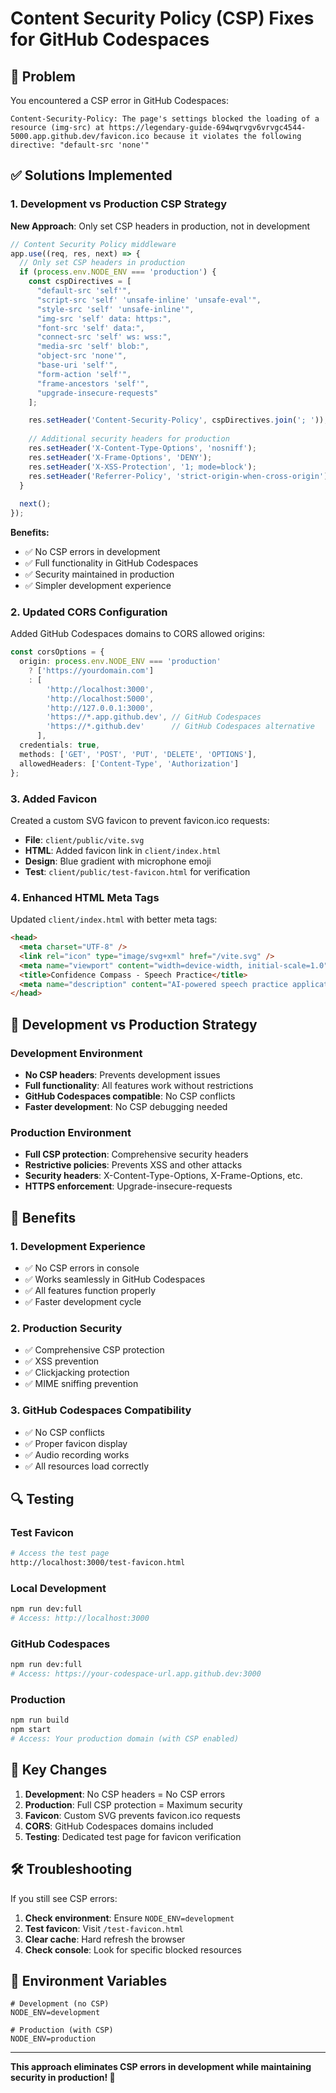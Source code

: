 # Content Security Policy (CSP) Fixes for GitHub Codespaces

## 🚨 Problem
You encountered a CSP error in GitHub Codespaces:
```
Content-Security-Policy: The page's settings blocked the loading of a resource (img-src) at https://legendary-guide-694wqrvgv6vrvgc4544-5000.app.github.dev/favicon.ico because it violates the following directive: "default-src 'none'"
```

## ✅ Solutions Implemented

### 1. Development vs Production CSP Strategy
**New Approach**: Only set CSP headers in production, not in development

```typescript
// Content Security Policy middleware
app.use((req, res, next) => {
  // Only set CSP headers in production
  if (process.env.NODE_ENV === 'production') {
    const cspDirectives = [
      "default-src 'self'",
      "script-src 'self' 'unsafe-inline' 'unsafe-eval'",
      "style-src 'self' 'unsafe-inline'",
      "img-src 'self' data: https:",
      "font-src 'self' data:",
      "connect-src 'self' ws: wss:",
      "media-src 'self' blob:",
      "object-src 'none'",
      "base-uri 'self'",
      "form-action 'self'",
      "frame-ancestors 'self'",
      "upgrade-insecure-requests"
    ];

    res.setHeader('Content-Security-Policy', cspDirectives.join('; '));
    
    // Additional security headers for production
    res.setHeader('X-Content-Type-Options', 'nosniff');
    res.setHeader('X-Frame-Options', 'DENY');
    res.setHeader('X-XSS-Protection', '1; mode=block');
    res.setHeader('Referrer-Policy', 'strict-origin-when-cross-origin');
  }
  
  next();
});
```

**Benefits:**
- ✅ No CSP errors in development
- ✅ Full functionality in GitHub Codespaces
- ✅ Security maintained in production
- ✅ Simpler development experience

### 2. Updated CORS Configuration
Added GitHub Codespaces domains to CORS allowed origins:

```typescript
const corsOptions = {
  origin: process.env.NODE_ENV === 'production' 
    ? ['https://yourdomain.com']
    : [
        'http://localhost:3000', 
        'http://localhost:5000', 
        'http://127.0.0.1:3000',
        'https://*.app.github.dev', // GitHub Codespaces
        'https://*.github.dev'      // GitHub Codespaces alternative
      ],
  credentials: true,
  methods: ['GET', 'POST', 'PUT', 'DELETE', 'OPTIONS'],
  allowedHeaders: ['Content-Type', 'Authorization']
};
```

### 3. Added Favicon
Created a custom SVG favicon to prevent favicon.ico requests:

- **File**: `client/public/vite.svg`
- **HTML**: Added favicon link in `client/index.html`
- **Design**: Blue gradient with microphone emoji
- **Test**: `client/public/test-favicon.html` for verification

### 4. Enhanced HTML Meta Tags
Updated `client/index.html` with better meta tags:

```html
<head>
  <meta charset="UTF-8" />
  <link rel="icon" type="image/svg+xml" href="/vite.svg" />
  <meta name="viewport" content="width=device-width, initial-scale=1.0" />
  <title>Confidence Compass - Speech Practice</title>
  <meta name="description" content="AI-powered speech practice application for improving public speaking skills" />
</head>
```

## 🔧 Development vs Production Strategy

### Development Environment
- **No CSP headers**: Prevents development issues
- **Full functionality**: All features work without restrictions
- **GitHub Codespaces compatible**: No CSP conflicts
- **Faster development**: No CSP debugging needed

### Production Environment
- **Full CSP protection**: Comprehensive security headers
- **Restrictive policies**: Prevents XSS and other attacks
- **Security headers**: X-Content-Type-Options, X-Frame-Options, etc.
- **HTTPS enforcement**: Upgrade-insecure-requests

## 🚀 Benefits

### 1. Development Experience
- ✅ No CSP errors in console
- ✅ Works seamlessly in GitHub Codespaces
- ✅ All features function properly
- ✅ Faster development cycle

### 2. Production Security
- ✅ Comprehensive CSP protection
- ✅ XSS prevention
- ✅ Clickjacking protection
- ✅ MIME sniffing prevention

### 3. GitHub Codespaces Compatibility
- ✅ No CSP conflicts
- ✅ Proper favicon display
- ✅ Audio recording works
- ✅ All resources load correctly

## 🔍 Testing

### Test Favicon
```bash
# Access the test page
http://localhost:3000/test-favicon.html
```

### Local Development
```bash
npm run dev:full
# Access: http://localhost:3000
```

### GitHub Codespaces
```bash
npm run dev:full
# Access: https://your-codespace-url.app.github.dev:3000
```

### Production
```bash
npm run build
npm start
# Access: Your production domain (with CSP enabled)
```

## 📝 Key Changes

1. **Development**: No CSP headers = No CSP errors
2. **Production**: Full CSP protection = Maximum security
3. **Favicon**: Custom SVG prevents favicon.ico requests
4. **CORS**: GitHub Codespaces domains included
5. **Testing**: Dedicated test page for favicon verification

## 🛠️ Troubleshooting

If you still see CSP errors:

1. **Check environment**: Ensure `NODE_ENV=development`
2. **Test favicon**: Visit `/test-favicon.html`
3. **Clear cache**: Hard refresh the browser
4. **Check console**: Look for specific blocked resources

## 🎯 Environment Variables

```env
# Development (no CSP)
NODE_ENV=development

# Production (with CSP)
NODE_ENV=production
```

---

**This approach eliminates CSP errors in development while maintaining security in production! 🎉** 